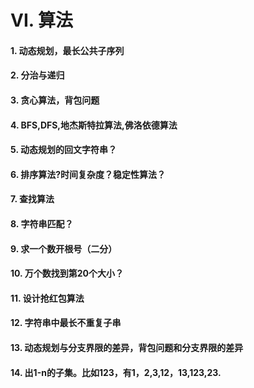 # VI. **算法**
#### 1. 动态规划，最长公共子序列
#### 2. 分治与递归
#### 3. 贪心算法，背包问题
#### 4. BFS,DFS,地杰斯特拉算法,佛洛依德算法
#### 5. 动态规划的回文字符串？
#### 6. 排序算法?时间复杂度？稳定性算法？
#### 7. 查找算法
#### 8. 字符串匹配？
#### 9. 求一个数开根号（二分）
#### 10. 万个数找到第20个大小？
#### 11. 设计抢红包算法
#### 12. 字符串中最长不重复子串
#### 13. 动态规划与分支界限的差异，背包问题和分支界限的差异
#### 14. 出1-n的子集。比如123，有1，2,3,12，13,123,23.
